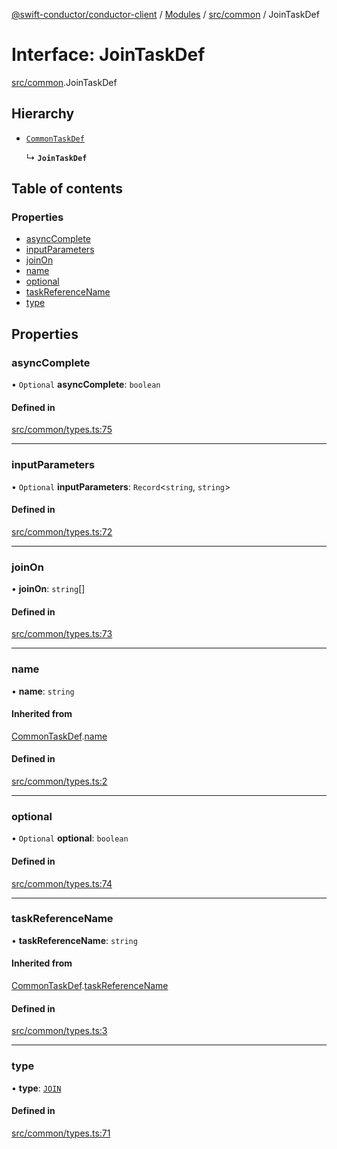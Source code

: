 [@swift-conductor/conductor-client](../README.md) / [Modules](../modules.md) / [src/common](../modules/src_common.md) / JoinTaskDef

# Interface: JoinTaskDef

[src/common](../modules/src_common.md).JoinTaskDef

## Hierarchy

- [`CommonTaskDef`](src_common.CommonTaskDef.md)

  ↳ **`JoinTaskDef`**

## Table of contents

### Properties

- [asyncComplete](src_common.JoinTaskDef.md#asynccomplete)
- [inputParameters](src_common.JoinTaskDef.md#inputparameters)
- [joinOn](src_common.JoinTaskDef.md#joinon)
- [name](src_common.JoinTaskDef.md#name)
- [optional](src_common.JoinTaskDef.md#optional)
- [taskReferenceName](src_common.JoinTaskDef.md#taskreferencename)
- [type](src_common.JoinTaskDef.md#type)

## Properties

### asyncComplete

• `Optional` **asyncComplete**: `boolean`

#### Defined in

[src/common/types.ts:75](https://github.com/swift-conductor/conductor-client-typescript/blob/9866b7c/src/common/types.ts#L75)

___

### inputParameters

• `Optional` **inputParameters**: `Record`\<`string`, `string`\>

#### Defined in

[src/common/types.ts:72](https://github.com/swift-conductor/conductor-client-typescript/blob/9866b7c/src/common/types.ts#L72)

___

### joinOn

• **joinOn**: `string`[]

#### Defined in

[src/common/types.ts:73](https://github.com/swift-conductor/conductor-client-typescript/blob/9866b7c/src/common/types.ts#L73)

___

### name

• **name**: `string`

#### Inherited from

[CommonTaskDef](src_common.CommonTaskDef.md).[name](src_common.CommonTaskDef.md#name)

#### Defined in

[src/common/types.ts:2](https://github.com/swift-conductor/conductor-client-typescript/blob/9866b7c/src/common/types.ts#L2)

___

### optional

• `Optional` **optional**: `boolean`

#### Defined in

[src/common/types.ts:74](https://github.com/swift-conductor/conductor-client-typescript/blob/9866b7c/src/common/types.ts#L74)

___

### taskReferenceName

• **taskReferenceName**: `string`

#### Inherited from

[CommonTaskDef](src_common.CommonTaskDef.md).[taskReferenceName](src_common.CommonTaskDef.md#taskreferencename)

#### Defined in

[src/common/types.ts:3](https://github.com/swift-conductor/conductor-client-typescript/blob/9866b7c/src/common/types.ts#L3)

___

### type

• **type**: [`JOIN`](../enums/src_common.TaskType.md#join)

#### Defined in

[src/common/types.ts:71](https://github.com/swift-conductor/conductor-client-typescript/blob/9866b7c/src/common/types.ts#L71)

